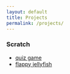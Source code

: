 ```yaml
---
layout: default
title: Projects
permalink: /projects/
---
```



### Scratch
- [quiz game](https://scratch.mit.edu/projects/470977854/)
- [flappy jellyfish](https://scratch.mit.edu/projects/440561899/)
